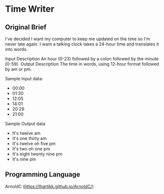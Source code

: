 # Time Writer

## Original Brief
I've decided I want my computer to keep me updated on the time so I'm never late again. I want a talking clock takes a 24-hour time and translates it into words.

Input Description
An hour (0-23) followed by a colon followed by the minute (0-59).
Output Description
The time in words, using 12-hour format followed by am or pm.

Sample Input data:
- 00:00
- 01:30
- 12:05
- 14:01
- 20:29
- 21:00

Sample Output data
- It's twelve am
- It's one thirty am
- It's twelve oh five pm
- It's two oh one pm
- It's eight twenty nine pm
- It's nine pm

## Programming Language
ArnoldC (https://lhartikk.github.io/ArnoldC/)
